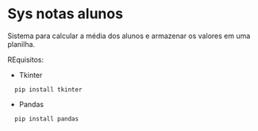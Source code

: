 # Sys notas alunos


Sistema para calcular a média dos alunos e armazenar os valores em uma planilha.

REquisitos: 
* Tkinter
```
  pip install tkinter  
```
* Pandas
```
  pip install pandas
```
